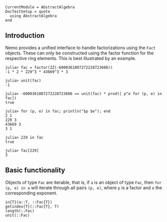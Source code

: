 ```@meta
CurrentModule = AbstractAlgebra
DocTestSetup = quote
  using AbstractAlgebra
end
```

## Introduction

Nemo provides a unified interface to handle factorizations using the
`Fact` objects. These can only be constructed using the factor function for
the respective ring elements. This is best illustrated by an example.

```jldoctest
julia> fac = factor(ZZ(-6000361807272228723606))
-1 * 2 * 229^3 * 43669^3 * 3

julia> unit(fac)
-1

julia> -6000361807272228723606 == unit(fac) * prod([ p^e for (p, e) in fac])
true

julia> for (p, e) in fac; println("$p $e"); end
2 1
229 3
43669 3
3 1

julia> 229 in fac
true

julia> fac[229]
3
```

## Basic functionality

Objects of type `Fac` are iterable, that is, if `a` is an object of type `Fac`,
then `for (p, e) in a` will iterate through all pairs `(p, e)`, where `p` is a
factor and `e` the corresponding exponent.

```@docs
in{T}(a::T, ::Fac{T})
getindex{T}(::Fac{T}, T)
length(::Fac)
unit(::Fac)
```

